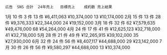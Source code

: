 	広告	SNS	合計	24年売上	目標売上	成約数	売上結果
							
1月	10 件	3 件	13 件	¥6,411,063	¥10,374,000	13	¥10,174,000
2月	15 件	13 件	28 件	¥9,376,333	¥22,344,000	24	¥19,152,000
3月	18 件	32 件	62	¥7,579,635	¥49,476,000	68	¥54,264,000
4月	24 件	17 件	41 件	¥12,625,123	¥32,718,000	41	¥32,718,000
5月	28 件	21 件	49 件	¥12,265,915	¥39,102,000	35	¥27,930,000
6月	32 件	24 件	56 件	¥8,407,117	¥44,688,000	29	¥23,142,000
7月	30 件	26 件	56 件	¥9,580,297	¥44,688,000	13	¥10,374,000